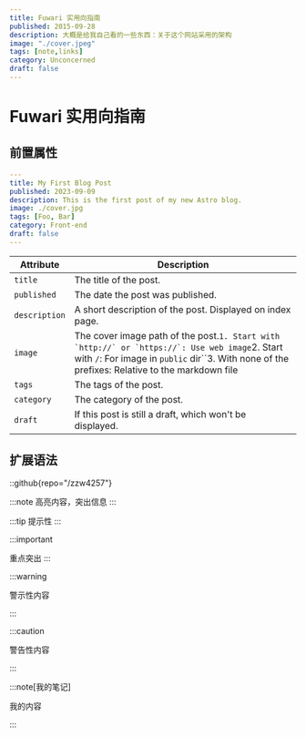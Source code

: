 ```yaml
---
title: Fuwari 实用向指南
published: 2015-09-28
description: 大概是给我自己看的一些东西：关于这个网站采用的架构
image: "./cover.jpeg"
tags: [note,links]
category: Unconcerned
draft: false
---
```

# Fuwari 实用向指南

## 前置属性

```yaml
---
title: My First Blog Post
published: 2023-09-09
description: This is the first post of my new Astro blog.
image: ./cover.jpg
tags: [Foo, Bar]
category: Front-end
draft: false
---
```

| Attribute       | Description                                                                                                                                                                                                                     |
| --------------- | ------------------------------------------------------------------------------------------------------------------------------------------------------------------------------------------------------------------------------- |
| `title`       | The title of the post.                                                                                                                                                                                                          |
| `published`   | The date the post was published.                                                                                                                                                                                                |
| `description` | A short description of the post. Displayed on index page.                                                                                                                                                                       |
| `image`       | The cover image path of the post.``1. Start with `http://` or `https://`: Use web image``2. Start with `/`: For image in `public` dir``3. With none of the prefixes: Relative to the markdown file |
| `tags`        | The tags of the post.                                                                                                                                                                                                           |
| `category`    | The category of the post.                                                                                                                                                                                                       |
| `draft`       | If this post is still a draft, which won't be displayed.                                                                                                                                                                        |

## 扩展语法

::github{repo="/zzw4257"}

:::note
高亮内容，突出信息
:::

:::tip
提示性
:::

:::important

重点突出
:::

:::warning

警示性内容

:::

:::caution

警告性内容

:::

:::note[我的笔记]

我的内容

:::
